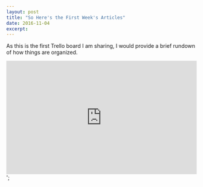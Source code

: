 ```yaml
---
layout: post
title: "So Here's the First Week's Articles"
date: 2016-11-04
excerpt: 
---
```


As this is the first Trello board I am sharing, I would provide a brief rundown of how things are organized.

<iframe src="https://trello.com/b/jZeQ2RWt.json" width=100% height="300" frameborder="0" style="border:0" allowfullscreen></iframe>';


